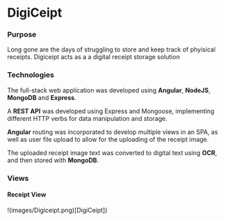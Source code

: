 # DigiCeipt

### Purpose
Long gone are the days of struggling to store and keep track of phyisical receipts. Digiceipt acts as a a digital receipt storage solution

### Technologies
The full-stack web application was developed using **Angular**, **NodeJS**, **MongoDB** and **Express**.

A **REST API** was developed using Express and Mongoose, implementing different HTTP verbs for data manipulation and storage.

**Angular** routing was incorporated to develop multiple views in an SPA, as well as user file upload to allow for the uploading of the receipt image.

The uploaded receipt image text was converted to digital text using **OCR**, and then stored with **MongoDB**.

### Views
#### Receipt View
!(images/Digiceipt.png)[DigiCeipt])
